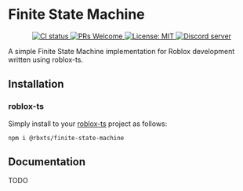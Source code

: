 # Finite State Machine
<p align="center">
	<a href="https://github.com/Bytebit-Org/roblox-FiniteStateMachine/actions">
        <img src="https://github.com/Bytebit-Org/roblox-FiniteStateMachine/workflows/CI/badge.svg" alt="CI status" />
    </a>
	<a href="http://makeapullrequest.com">
		<img src="https://img.shields.io/badge/PRs-welcome-blue.svg" alt="PRs Welcome" />
	</a>
	<a href="https://opensource.org/licenses/MIT">
		<img src="https://img.shields.io/badge/License-MIT-blue.svg" alt="License: MIT" />
	</a>
	<a href="https://discord.gg/QEz3v8y">
		<img src="https://img.shields.io/badge/discord-join-7289DA.svg?logo=discord&longCache=true&style=flat" alt="Discord server" />
	</a>
</p>

A simple Finite State Machine implementation for Roblox development written using roblox-ts.

## Installation
### roblox-ts
Simply install to your [roblox-ts](https://roblox-ts.com/) project as follows:
```
npm i @rbxts/finite-state-machine
```

## Documentation
TODO